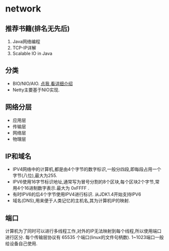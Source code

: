 # network
## 推荐书籍(排名无先后)
1. Java网络编程
2. TCP-IP详解
3. Scalable IO in Java
## 分类
* BIO/NIO/AIO. [点我,看详细介绍](network/io/io-readme.md)
* Netty主要基于NIO实现.
## 网络分层

* 应用层
* 传输层
* 网络层
* 物理层

## IP和域名
* IPV4网络中的计算机,都是由4个字节的数字标识,一般分四段,即每段占用一个字节(八位),最大为255.
* IPV6使用16字节标识地址,通常写为冒号分割的8个区块,每个区块2个字节,常用4个16进制数字表示.最大为 0xFFFF .
* 有时IPV6的后4个字节使用IPV4进行标识. 从JDK1.4开始支持IPV6
* 域名(DNS),用来便于人类记忆的主机名,其为计算机IP的映射.

## 端口
计算机为了同时可以进行多线程工作,对外的IP无法映射到每个线程,所以使用端口进行区分.
每个传输层协议有 65535 个端口(linux的文件句柄数). 1~1023端口一般给设备自己使用.